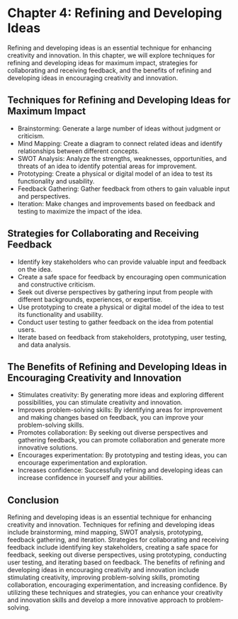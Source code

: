 Chapter 4: Refining and Developing Ideas
========================================

Refining and developing ideas is an essential technique for enhancing creativity and innovation. In this chapter, we will explore techniques for refining and developing ideas for maximum impact, strategies for collaborating and receiving feedback, and the benefits of refining and developing ideas in encouraging creativity and innovation.

Techniques for Refining and Developing Ideas for Maximum Impact
---------------------------------------------------------------

* Brainstorming: Generate a large number of ideas without judgment or criticism.
* Mind Mapping: Create a diagram to connect related ideas and identify relationships between different concepts.
* SWOT Analysis: Analyze the strengths, weaknesses, opportunities, and threats of an idea to identify potential areas for improvement.
* Prototyping: Create a physical or digital model of an idea to test its functionality and usability.
* Feedback Gathering: Gather feedback from others to gain valuable input and perspectives.
* Iteration: Make changes and improvements based on feedback and testing to maximize the impact of the idea.

Strategies for Collaborating and Receiving Feedback
---------------------------------------------------

* Identify key stakeholders who can provide valuable input and feedback on the idea.
* Create a safe space for feedback by encouraging open communication and constructive criticism.
* Seek out diverse perspectives by gathering input from people with different backgrounds, experiences, or expertise.
* Use prototyping to create a physical or digital model of the idea to test its functionality and usability.
* Conduct user testing to gather feedback on the idea from potential users.
* Iterate based on feedback from stakeholders, prototyping, user testing, and data analysis.

The Benefits of Refining and Developing Ideas in Encouraging Creativity and Innovation
--------------------------------------------------------------------------------------

* Stimulates creativity: By generating more ideas and exploring different possibilities, you can stimulate creativity and innovation.
* Improves problem-solving skills: By identifying areas for improvement and making changes based on feedback, you can improve your problem-solving skills.
* Promotes collaboration: By seeking out diverse perspectives and gathering feedback, you can promote collaboration and generate more innovative solutions.
* Encourages experimentation: By prototyping and testing ideas, you can encourage experimentation and exploration.
* Increases confidence: Successfully refining and developing ideas can increase confidence in yourself and your abilities.

Conclusion
----------

Refining and developing ideas is an essential technique for enhancing creativity and innovation. Techniques for refining and developing ideas include brainstorming, mind mapping, SWOT analysis, prototyping, feedback gathering, and iteration. Strategies for collaborating and receiving feedback include identifying key stakeholders, creating a safe space for feedback, seeking out diverse perspectives, using prototyping, conducting user testing, and iterating based on feedback. The benefits of refining and developing ideas in encouraging creativity and innovation include stimulating creativity, improving problem-solving skills, promoting collaboration, encouraging experimentation, and increasing confidence. By utilizing these techniques and strategies, you can enhance your creativity and innovation skills and develop a more innovative approach to problem-solving.
